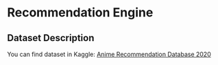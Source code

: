 # Recommendation Engine

## Dataset Description

You can find dataset in Kaggle: [Anime Recommendation Database 2020](https://www.kaggle.com/datasets/hernan4444/anime-recommendation-database-2020)

